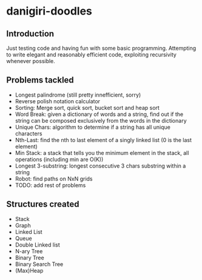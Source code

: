 danigiri-doodles
================

Introduction
------------

Just testing code and having fun with some basic programming.
Attempting to write elegant and reasonably efficient code, exploiting recursivity whenever possible.

Problems tackled
----------------

* Longest palindrome (still pretty innefficient, sorry)
* Reverse polish notation calculator
* Sorting: Merge sort, quick sort, bucket sort and heap sort 
* Word Break: given a dictionary of words and a string, find out if the string can be composed exclusively from the words in the dictionary
* Unique Chars: algorithm to determine if a string has all unique characters
* Nth-Last: find the nth to last element of a singly linked list (0 is the last element)
* Min Stack: a stack that tells you the minimum element in the stack, all operations (including min are O(K))
* Longest 3-substring: longest consecutive 3 chars substring within a string
* Robot: find paths on NxN grids
* TODO: add rest of problems


Structures created
------------------

* Stack
* Graph
* Linked List
* Queue
* Double Linked list
* N-ary Tree
* Binary Tree
* Binary Search Tree
* (Max)Heap

